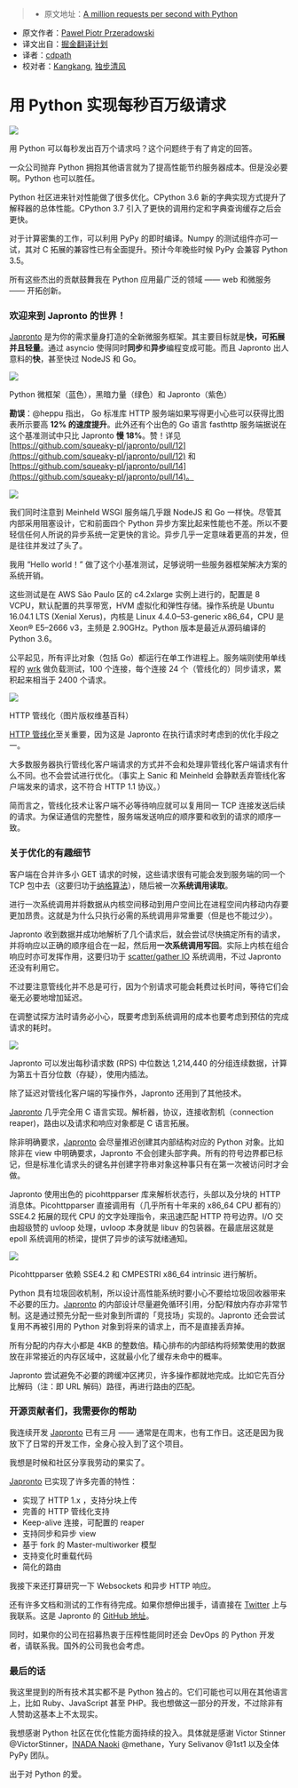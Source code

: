> * 原文地址：[A million requests per second with Python](https://medium.freecodecamp.com/million-requests-per-second-with-python-95c137af319#.59n519vvy)
* 原文作者：[Paweł Piotr Przeradowski](https://medium.freecodecamp.com/@squeaky_pl?source=post_header_lockup)
* 译文出自：[掘金翻译计划](https://github.com/xitu/gold-miner)
* 译者：[cdpath](https://github.com/cdpath)
* 校对者：[Kangkang](https://github.com/xuxiaokang), [独步清风](https://github.com/dubuqingfeng)

# 用 Python 实现每秒百万级请求

<img class="progressiveMedia-noscript js-progressiveMedia-inner" src="https://cdn-images-1.medium.com/max/2000/1*nAr_UQ1RcT-2mcfstPLocQ.jpeg">

用 Python 可以每秒发出百万个请求吗？这个问题终于有了肯定的回答。

一众公司抛弃 Python 拥抱其他语言就为了提高性能节约服务器成本。但是没必要啊。Python 也可以胜任。

Python 社区进来针对性能做了很多优化。CPython 3.6 新的字典实现方式提升了解释器的总体性能。CPython 3.7 引入了更快的调用约定和字典查询缓存之后会更快。

对于计算密集的工作，可以利用 PyPy 的即时编译。Numpy 的测试组件亦可一试，其对 C 拓展的兼容性已有全面提升。预计今年晚些时候 PyPy 会兼容 Python 3.5。

所有这些杰出的贡献鼓舞我在 Python 应用最广泛的领域 —— web 和微服务 —— 开拓创新。

### 欢迎来到 Japronto 的世界！

[Japronto](https://github.com/squeaky-pl/japronto) 是为你的需求量身打造的全新微服务框架。其主要目标就是**快，可拓展并且轻量**。通过 asyncio 使得同时**同步**和**异步**编程变成可能。而且 Japronto 出人意料的**快**，甚至快过 NodeJS 和 Go。

<img class="progressiveMedia-noscript js-progressiveMedia-inner" src="https://cdn-images-1.medium.com/max/800/1*FThTeS_kxx3j7AkTgmMKNw.png">

Python 微框架（蓝色），黑暗力量（绿色）和 Japronto（紫色）

**勘误**：@heppu 指出， Go 标准库 HTTP 服务端如果写得更小心些可以获得比图表所示要高 **12% 的速度提升**。此外还有个出色的 Go 语言 fasthttp 服务端据说在这个基准测试中只比 Japronto **慢 18%**。赞！详见 [https://github.com/squeaky-pl/japronto/pull/12](https://github.com/squeaky-pl/japronto/pull/12)  和 [https://github.com/squeaky-pl/japronto/pull/14](https://github.com/squeaky-pl/japronto/pull/14)。

<img class="progressiveMedia-noscript js-progressiveMedia-inner" src="https://cdn-images-1.medium.com/max/800/1*z0kap1TTsGimPXTafpW0gw.png">

我们同时注意到 Meinheld WSGI 服务端几乎跟 NodeJS 和 Go 一样快。尽管其内部采用阻塞设计，它和前面四个 Python 异步方案比起来性能也不差。所以不要轻信任何人所说的异步系统一定更快的言论。异步几乎一定意味着更高的并发，但是往往并发过了头了。

我用 “Hello world！” 做了这个小基准测试，足够说明一些服务器框架解决方案的系统开销。

这些测试是在 AWS São Paulo 区的 c4.2xlarge 实例上进行的，配置是 8 VCPU，默认配置的共享带宽，HVM 虚拟化和弹性存储。操作系统是 Ubuntu 16.04.1 LTS (Xenial Xerus)，内核是 Linux 4.4.0–53-generic x86_64，CPU 是 Xeon® E5–2666 v3，主频是 2.90GHz。Python 版本是最近从源码编译的 Python 3.6。

公平起见，所有评比对象（包括 Go）都运行在单工作进程上。服务端则使用单线程的 [wrk](https://github.com/wg/wrk) 做负载测试，100 个连接，每个连接 24 个（管线化的）同步请求，累积起来相当于 2400 个请求。

<img class="progressiveMedia-noscript js-progressiveMedia-inner" src="https://cdn-images-1.medium.com/max/800/1*dy-91Ek-ecUy2kvYUe0Thg.png">

HTTP 管线化（图片版权维基百科） 

[HTTP 管线化](https://zh.wikipedia.org/zh-cn/HTTP%E7%AE%A1%E7%B7%9A%E5%8C%96)至关重要，因为这是 Japronto 在执行请求时考虑到的优化手段之一。

大多数服务器执行管线化客户端请求的方式并不会和处理非管线化客户端请求有什么不同。也不会尝试进行优化。（事实上 Sanic 和 Meinheld 会静默丢弃管线化客户端发来的请求，这不符合 HTTP 1.1 协议。）

简而言之，管线化技术让客户端不必等待响应就可以复用同一 TCP 连接发送后续的请求。为保证通信的完整性，服务端发送响应的顺序要和收到的请求的顺序一致。

### 关于优化的有趣细节

客户端在合并许多小 GET 请求的时候，这些请求很有可能会发到服务端的同一个 TCP 包中去（这要归功于[纳格算法](https://zh.wikipedia.org/zh-cn/%E7%B4%8D%E6%A0%BC%E7%AE%97%E6%B3%95)），随后被一次**系统调用读取**。

进行一次系统调用并将数据从内核空间移动到用户空间比在进程空间内移动内存要更加昂贵。这就是为什么只执行必需的系统调用非常重要（但是也不能过少）。

Japronto 收到数据并成功地解析了几个请求后，就会尝试尽快搞定所有的请求，并将响应以正确的顺序组合在一起，然后用**一次系统调用写回**。实际上内核在组合响应时亦可发挥作用，这要归功于 [scatter/gather IO](https://en.wikipedia.org/wiki/Vectored_I/O) 系统调用，不过 Japronto 还没有利用它。

不过要注意管线化并不总是可行，因为个别请求可能会耗费过长时间，等待它们会毫无必要地增加延迟。

在调整试探方法时请务必小心，既要考虑到系统调用的成本也要考虑到预估的完成请求的耗时。

<img class="progressiveMedia-noscript js-progressiveMedia-inner" src="https://cdn-images-1.medium.com/max/800/1*Xy5aoOtYNpq4DzPJUU6ihA.png">

Japronto 可以发出每秒请求数 (RPS) 中位数达 1,214,440 的分组连续数据，计算为第五十百分位数（存疑），使用内插法。

除了延迟对管线化客户端的写操作外，Japronto 还用到了其他技术。

[Japronto](https://github.com/squeaky-pl/japronto) 几乎完全用 C 语言实现。解析器，协议，连接收割机（connection reaper)，路由以及请求和响应对象都是 C 语言拓展。

除非明确要求，[Japronto](https://github.com/squeaky-pl/japronto) 会尽量推迟创建其内部结构对应的 Python 对象。比如除非在 view 中明确要求，Japronto 不会创建头部字典。所有的符号边界都已标记，但是标准化请求头的键名并创建字符串对象这种事只有在第一次被访问时才会做。

Japronto 使用出色的 picohttpparser 库来解析状态行，头部以及分块的 HTTP 消息体。Picohttpparser 直接调用有（几乎所有十年来的 x86_64 CPU 都有的） SSE4.2 拓展的现代 CPU 的文字处理指令，来迅速匹配 HTTP 符号边界。I/O 交由超级赞的 uvloop 处理，uvloop 本身就是 libuv 的包装器。在最底层这就是 epoll 系统调用的桥梁，提供了异步的读写就绪通知。

<img class="progressiveMedia-noscript js-progressiveMedia-inner" src="https://cdn-images-1.medium.com/max/800/1*I_QzQDSDqTVf04SwsEe3IQ.png">

Picohttpparser 依赖 SSE4.2 和 CMPESTRI x86_64 intrinsic 进行解析。

Python 具有垃圾回收机制，所以设计高性能系统时要小心不要给垃圾回收器带来不必要的压力。[Japronto](https://github.com/squeaky-pl/japronto) 的内部设计尽量避免循环引用，分配/释放内存亦非常节制。这是通过预先分配一些对象到所谓的「竞技场」实现的。Japronto 还会尝试复用不再被引用的 Python 对象到将来的请求上，而不是直接丢弃掉。

所有分配的内存大小都是 4KB 的整数倍。精心排布的内部结构将频繁使用的数据放在非常接近的内存区域中，这就最小化了缓存未命中的概率。

Japronto 尝试避免不必要的跨缓冲区拷贝，许多操作都就地完成。比如它先百分比解码（注：即 URL 解码）路径，再进行路由的匹配。

### 开源贡献者们，我需要你的帮助

我连续开发 [Japronto](https://github.com/squeaky-pl/japronto) 已有三月 —— 通常是在周末，也有工作日。这还是因为我放下了日常的开发工作，全身心投入到了这个项目。

我想是时候和社区分享我劳动的果实了。

[Japronto](https://github.com/squeaky-pl/japronto) 已实现了许多完善的特性：

- 实现了 HTTP 1.x ，支持分块上传
- 完善的 HTTP 管线化支持
- Keep-alive 连接，可配置的 reaper
- 支持同步和异步 view
- 基于 fork 的 Master-multiworker 模型
- 支持变化时重载代码
- 简化的路由

我接下来还打算研究一下 Websockets 和异步 HTTP 响应。

还有许多文档和测试的工作有待完成。如果你想伸出援手，请直接在 [Twitter](http://twitter.com/squeaky_pl) 上与我联系。这是 Japronto 的 [GitHub 地址](https://github.com/squeaky-pl/japronto)。

 同时，如果你的公司在招募热衷于压榨性能同时还会 DevOps 的 Python 开发者，请联系我。国外的公司我也会考虑。

### 最后的话

我这里提到的所有技术其实都不是 Python 独占的。它们可能也可以用在其他语言上，比如 Ruby、JavaScript 甚至 PHP。我也想做这一部分的开发，不过除非有人赞助这基本上不太现实。

我想感谢 Python 社区在优化性能方面持续的投入。具体就是感谢 Victor Stinner @VictorStinner，[INADA Naoki](https://twitter.com/methane?lang=en) @methane，Yury Selivanov @1st1 以及全体 PyPy 团队。

出于对 Python 的爱。
